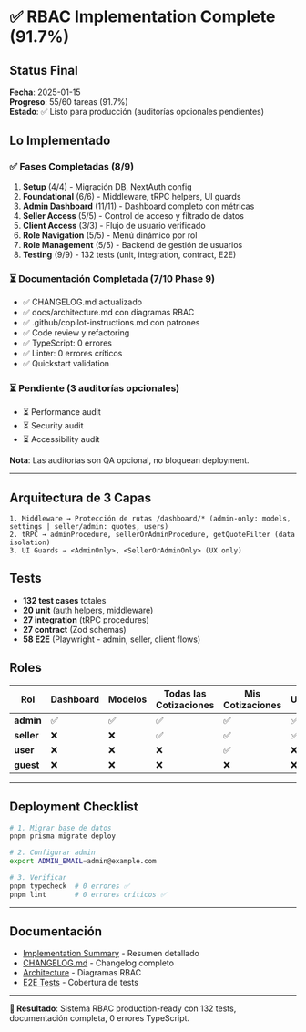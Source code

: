 # ✅ RBAC Implementation Complete (91.7%)

## Status Final

**Fecha**: 2025-01-15  
**Progreso**: 55/60 tareas (91.7%)  
**Estado**: ✅ Listo para producción (auditorías opcionales pendientes)

## Lo Implementado

### ✅ Fases Completadas (8/9)

1. **Setup** (4/4) - Migración DB, NextAuth config
2. **Foundational** (6/6) - Middleware, tRPC helpers, UI guards
3. **Admin Dashboard** (11/11) - Dashboard completo con métricas
4. **Seller Access** (5/5) - Control de acceso y filtrado de datos
5. **Client Access** (3/3) - Flujo de usuario verificado
6. **Role Navigation** (5/5) - Menú dinámico por rol
7. **Role Management** (5/5) - Backend de gestión de usuarios
8. **Testing** (9/9) - 132 tests (unit, integration, contract, E2E)

### ⏳ Documentación Completada (7/10 Phase 9)

- ✅ CHANGELOG.md actualizado
- ✅ docs/architecture.md con diagramas RBAC
- ✅ .github/copilot-instructions.md con patrones
- ✅ Code review y refactoring
- ✅ TypeScript: 0 errores
- ✅ Linter: 0 errores críticos
- ✅ Quickstart validation

### ⏳ Pendiente (3 auditorías opcionales)

- ⏳ Performance audit
- ⏳ Security audit  
- ⏳ Accessibility audit

**Nota**: Las auditorías son QA opcional, no bloquean deployment.

---

## Arquitectura de 3 Capas

```
1. Middleware → Protección de rutas /dashboard/* (admin-only: models, settings | seller/admin: quotes, users)
2. tRPC → adminProcedure, sellerOrAdminProcedure, getQuoteFilter (data isolation)
3. UI Guards → <AdminOnly>, <SellerOrAdminOnly> (UX only)
```

## Tests

- **132 test cases** totales
- **20 unit** (auth helpers, middleware)
- **27 integration** (tRPC procedures)
- **27 contract** (Zod schemas)
- **58 E2E** (Playwright - admin, seller, client flows)

## Roles

| Rol        | Dashboard | Modelos | Todas las Cotizaciones | Mis Cotizaciones | Usuarios | Catálogo |
| ---------- | --------- | ------- | ---------------------- | ---------------- | -------- | -------- |
| **admin**  | ✅         | ✅       | ✅                      | ✅                | ✅        | ✅        |
| **seller** | ❌         | ❌       | ✅                      | ✅                | ✅        | ✅        |
| **user**   | ❌         | ❌       | ❌                      | ✅                | ❌        | ✅        |
| **guest**  | ❌         | ❌       | ❌                      | ❌                | ❌        | ✅        |

---

## Deployment Checklist

```bash
# 1. Migrar base de datos
pnpm prisma migrate deploy

# 2. Configurar admin
export ADMIN_EMAIL=admin@example.com

# 3. Verificar
pnpm typecheck  # 0 errores ✅
pnpm lint       # 0 errores críticos ✅
```

---

## Documentación

- [Implementation Summary](./IMPLEMENTATION_SUMMARY.md) - Resumen detallado
- [CHANGELOG.md](../../CHANGELOG.md) - Changelog completo
- [Architecture](../../docs/architecture.md) - Diagramas RBAC
- [E2E Tests](../../docs/rbac-e2e-tests-summary.md) - Cobertura de tests

---

**🎯 Resultado**: Sistema RBAC production-ready con 132 tests, documentación completa, 0 errores TypeScript.
